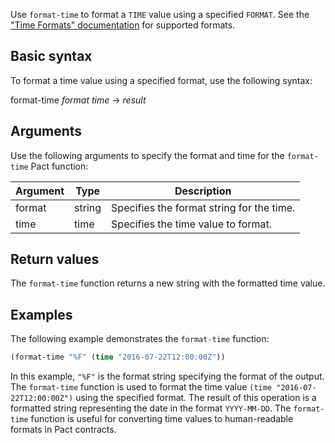 Use `format-time` to format a `TIME` value using a specified `FORMAT`. See the ["Time Formats" documentation](pact-reference.html#time-formats) for supported formats.

## Basic syntax

To format a time value using a specified format, use the following syntax:

format-time *format* *time* -> *result*

## Arguments

Use the following arguments to specify the format and time for the `format-time` Pact function:

| Argument  | Type   | Description                                      |
|-----------|--------|--------------------------------------------------|
| format    | string | Specifies the format string for the time.        |
| time      | time   | Specifies the time value to format.              |

## Return values

The `format-time` function returns a new string with the formatted time value.

## Examples

The following example demonstrates the `format-time` function:

```lisp
(format-time "%F" (time "2016-07-22T12:00:00Z"))
```

In this example, `"%F"` is the format string specifying the format of the output. The `format-time` function is used to format the time value `(time "2016-07-22T12:00:00Z")` using the specified format. The result of this operation is a formatted string representing the date in the format `YYYY-MM-DD`. The `format-time` function is useful for converting time values to human-readable formats in Pact contracts.

